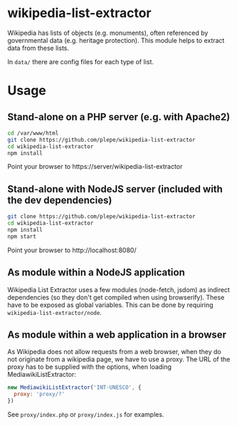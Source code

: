# wikipedia-list-extractor
Wikipedia has lists of objects (e.g. monuments), often referenced by governmental data (e.g. heritage protection). This module helps to extract data from these lists.

In `data/` there are config files for each type of list.

# Usage
## Stand-alone on a PHP server (e.g. with Apache2)
```sh
cd /var/www/html
git clone https://github.com/plepe/wikipedia-list-extractor
cd wikipedia-list-extractor
npm install
```

Point your browser to https://server/wikipedia-list-extractor

## Stand-alone with NodeJS server (included with the dev dependencies)
```sh
git clone https://github.com/plepe/wikipedia-list-extractor
cd wikipedia-list-extractor
npm install
npm start
```

Point your browser to http://localhost:8080/

## As module within a NodeJS application
Wikipedia List Extractor uses a few modules (node-fetch, jsdom) as indirect dependencies (so they don't get compiled when using browserify). These have to be exposed as global variables. This can be done by requiring `wikipedia-list-extractor/node`.

## As module within a web application in a browser
As Wikipedia does not allow requests from a web browser, when they do not originate from a wikipedia page, we have to use a proxy. The URL of the proxy has to be supplied with the options, when loading MediawikiListExtractor:

```js
new MediawikiListExtractor('INT-UNESCO', {
  proxy: 'proxy/?'
})
```

See `proxy/index.php` or `proxy/index.js` for examples.

